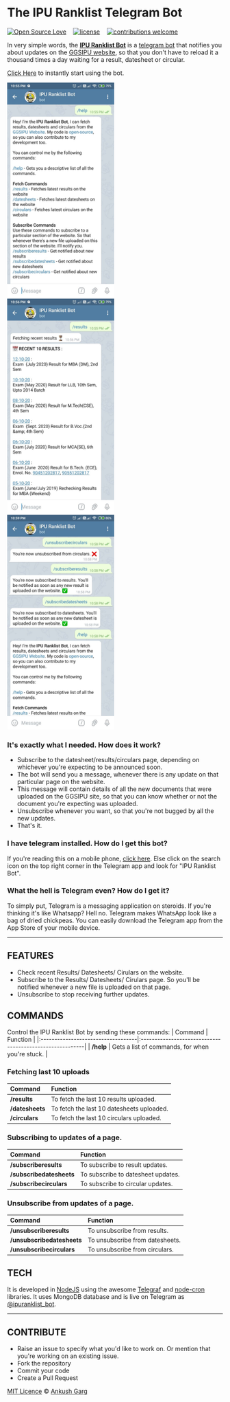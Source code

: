 # The IPU Ranklist Telegram Bot

[![Open Source Love](https://badges.frapsoft.com/os/v2/open-source.svg?v=102)](https://github.com/ankushgarg1998/ipuranklist-bot)  &nbsp;&nbsp;
[![license](https://img.shields.io/github/license/mashape/apistatus.svg)](https://github.com/ankushgarg1998/ipuranklist-bot)  &nbsp;&nbsp;
[![contributions welcome](https://img.shields.io/badge/contributions-welcome-brightgreen.svg?style=flat)](https://github.com/ankushgarg1998/ipuranklist-bot)


In very simple words, the [**IPU Ranklist Bot**]((https://web.telegram.org/#/im?p=@ipuranklist_bot)) is a [telegram bot](https://telegram.org/blog/bot-revolution) that notifies you about updates on the [GGSIPU website](http://ipu.ac.in/), so that you don't have to reload it a thousand times a day waiting for a result, datesheet or circular.

[Click Here](https://web.telegram.org/#/im?p=@ipuranklist_bot) to instantly start using the bot.

<img src="./screenshots/1.jpg" alt="screenshot" width="250px"/>&nbsp;&nbsp;&nbsp;&nbsp;
<img src="./screenshots/2.jpg" alt="screenshot" width="250px"/>&nbsp;&nbsp;&nbsp;&nbsp;
<img src="./screenshots/3.jpg" alt="screenshot" width="250px"/>


### It's exactly what I needed. How does it work?
- Subscribe to the datesheet/results/circulars page, depending on whichever you're expecting to be announced soon.
- The bot will send you a message, whenever there is any update on that particular page on the website.
- This message will contain details of all the new documents that were uploaded on the GGSIPU site, so that you can know whether or not the document you're expecting was uploaded.
- Unsubscribe whenever you want, so that you're not bugged by all the new updates.
- That's it.

### I have telegram installed. How do I get this bot?
If you're reading this on a mobile phone, [click here](https://web.telegram.org/#/im?p=@ipuranklist_bot). Else click on the search icon on the top right corner in the Telegram app and look for "IPU Ranklist Bot". 


### What the hell is Telegram even? How do I get it?
To simply put, Telegram is a messaging application on steroids. If you're thinking it's like Whatsapp? Hell no. Telegram makes WhatsApp look like a bag of dried chickpeas. You can easily download the Telegram app from the App Store of your mobile device.

---

## FEATURES
- Check recent Results/ Datesheets/ Cirulars on the website.
- Subscribe to the Results/ Datesheets/ Cirulars page. So you'll be notified whenever a new file is uploaded on that page.
- Unsubscribe to stop receiving further updates.

## COMMANDS
Control the IPU Ranklist Bot by sending these commands:
| Command                            | Function                                                 |
|:-----------------------------------|:---------------------------------------------------------|
| **/help**                          | Gets a list of commands, for when you're stuck.          |


### Fetching last 10 uploads
| Command                            | Function                                                 |
|:-----------------------------------|:---------------------------------------------------------|
| **/results**                       | To fetch the last 10 results uploaded.                   |
| **/datesheets**                    | To fetch the last 10 datesheets uploaded.                |
| **/circulars**                     | To fetch the last 10 circulars uploaded.                 |

### Subscribing to updates of a page.
| Command                            | Function                                                 |
|:-----------------------------------|:---------------------------------------------------------|
| **/subscriberesults**              | To subscribe to result updates.                          |
| **/subscribedatesheets**           | To subscribe to datesheet updates.                       |
| **/subscribecirculars**            | To subscribe to circular updates.                        |

### Unsubscribe from updates of a page.
| Command                            | Function                                                 |
|:-----------------------------------|:---------------------------------------------------------|
| **/unsubscriberesults**            | To unsubscribe from results.                             |
| **/unsubscribedatesheets**         | To unsubscribe from datesheets.                          |
| **/unsubscribecirculars**          | To unsubscribe from circulars.                           |


## TECH
It is developed in [NodeJS](https://nodejs.org/en/) using the awesome [Telegraf](https://telegraf.js.org) and [node-cron](https://github.com/node-cron/node-cron) libraries. It uses MongoDB database and is live on Telegram as [@ipuranklist_bot](https://web.telegram.org/#/im?p=@ipuranklist_bot). 


<hr>

## CONTRIBUTE
- Raise an issue to specify what you'd like to work on. Or mention that you're working on an existing issue.
- Fork the repository
- Commit your code
- Create a Pull Request

[MIT Licence](https://github.com/ankushgarg1998/ipuranklist-bot/blob/master/LICENSE) © [Ankush Garg](https://ankushgarg1998.github.io/)
